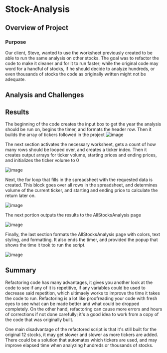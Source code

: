 # Stock-Analysis

## Overview of Project

### Purpose

Our client, Steve, wanted to use the worksheet previously created to be able to run the same analysis on other stocks. The goal was to refactor the code to make it cleaner and for it to run faster; while the original code may word for a handful of stocks, if he should decide to analyze hundreds, or even thousands of stocks the code as originally written might not be adequate.

## Analysis and Challenges

## Results

The beginning of the code creates the input box to get the year the analysis should be run on, begins the timer, and formats the header row. 
Then it builds the array of tickers followed in the project
![image](https://user-images.githubusercontent.com/82191831/125208640-c33a1200-e261-11eb-8fc7-62419cae540f.png)


The next section activates the necessary worksheet, gets a count of how many rows should be looped over, and creates a ticker index. 
Then it creates output arrays for ticker volume, starting prices and ending prices, and initializes the ticker volume to 0

![image](https://user-images.githubusercontent.com/82191831/125208786-9e926a00-e262-11eb-8b2c-31135cd4d243.png)


Next, the for loop that fills in the spreadsheet with the requested data is created. This block goes over all rows in the spreadsheet, and determines volume of the current ticker, and starting and ending price to calculate the return later on.

![image](https://user-images.githubusercontent.com/82191831/125208891-40b25200-e263-11eb-8e0d-83d082b3bcd4.png)


The next portion outputs the results to the AllStocksAnalysis page

![image](https://user-images.githubusercontent.com/82191831/125209002-f41b4680-e263-11eb-972e-259fa5448ac6.png)


Finally, the last section formats the AllStocksAnalysis page with colors, text styling, and formatting. 
It also ends the timer, and provided the popup that shows the time it took to run the script. 

![image](https://user-images.githubusercontent.com/82191831/125209179-28433700-e265-11eb-8b83-75a1a21dcaeb.png)


## Summary

Refactoring code has many advantages, it gives you another look at the code to see if any of it is repetitive, if any variables could be used to decrease said repetition, which ultimaely works to improve the time it takes the code to run. Refactoring is a lot like proofreading your code with fresh eyes to see what can be made better and what could be dropped completely. On the other hand, refactoring can cause more errors and hours of corrections if not done carefully; it's a good idea to work from a copy of the code that was originally built.

One main disadvantage of the refactored script is that it's still built for the original 12 stocks, it may get slower and slower as more tickers are added. There could be a solution that automates which tickers are used, and may improve elapsed time when analyzing hundreds or thousands of stocks.
